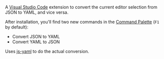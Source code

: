 A [Visual Studio Code](https://code.visualstudio.com) extension to convert the current editor selection from JSON to YAML, and vice versa.

After installation, you'll find two new commands in the [Command Palette](https://code.visualstudio.com/docs/editor/codebasics#_command-palette) (`F1` by default):

* Convert JSON to YAML
* Convert YAML to JSON

Uses [js-yaml](https://github.com/nodeca/js-yaml) to do the actual conversion.
